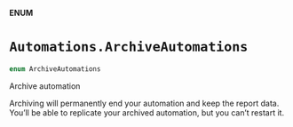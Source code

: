 **ENUM**

# `Automations.ArchiveAutomations`

```swift
enum ArchiveAutomations
```

Archive automation

Archiving will permanently end your automation and keep the report data. You’ll be able to replicate your archived automation, but you can’t restart it.
